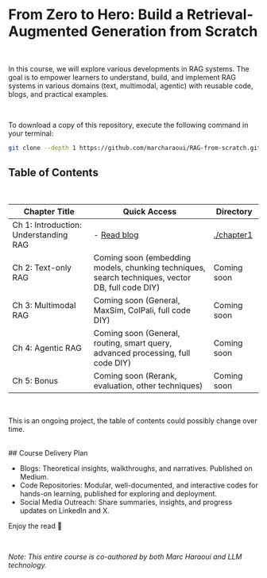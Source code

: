 # From Zero to Hero: Build a Retrieval-Augmented Generation from Scratch 

<br>

In this course, we will explore various developments in RAG systems. The goal is to empower learners to understand, build, and implement RAG systems in various domains (text, multimodal, agentic) with reusable code, blogs, and practical examples.

<br>

To download a copy of this repository, execute the following command in your terminal:

```bash
git clone --depth 1 https://github.com/marcharaoui/RAG-from-scratch.git
```


## Table of Contents
<br>


| Chapter Title                                              | Quick Access                                                                                                                    | Directory                        |
|------------------------------------------------------------|---------------------------------------------------------------------------------------------------------------------------------|----------------------------------|
| Ch 1: Introduction: Understanding RAG                      | - [Read blog](https://medium.com/@marcharaoui/chapter-1-introduction-to-rag-404dd76d2e8f)                                      | [./chapter1](./chapter1)            |
| Ch 2: Text-only RAG                                        | Coming soon (embedding models, chunking techniques, search techniques, vector DB, full code DIY)                                | Coming soon          |
| Ch 3: Multimodal RAG                                       | Coming soon  (General, MaxSim, ColPali, full code DIY)                                                                                    | Coming soon          |
| Ch 4: Agentic RAG                                          | Coming soon  (General, routing, smart query, advanced processing, full code DIY)                                                               | Coming soon          |
| Ch 5: Bonus                                                | Coming soon  (Rerank, evaluation, other techniques)                                                                             | Coming soon          |

<br>

This is an ongoing project, the table of contents could possibly change over time.

<br>
## Course Delivery Plan

- Blogs: Theoretical insights, walkthroughs, and narratives. Published on Medium.
- Code Repositories: Modular, well-documented, and interactive codes for hands-on learning, published for exploring and deployment.
- Social Media Outreach: Share summaries, insights, and progress updates on LinkedIn and X.

Enjoy the read 🤗

<br>

*Note: This entire course is co-authored by both Marc Haraoui and LLM technology.*
